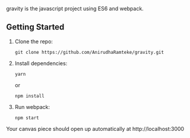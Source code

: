 gravity is the javascript  project  using ES6 and webpack.

## Getting Started

1.  Clone the repo:

        git clone https://github.com/AnirudhaRamteke/gravity.git

2.  Install dependencies:

        yarn

    or

        npm install

3.  Run webpack:

        npm start

Your canvas piece should open up automatically at http://localhost:3000
